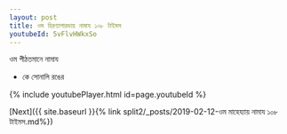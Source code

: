 ```yaml
---
layout: post
title: ওম হিরণ্যাগারভায় নামায ১০৮ টাইমস
youtubeId: 5vFlvHWkxSo
---
```

 
 
 ওম পীঠতমানে নামায  
 
 -  কে সোনালি রঙের 
 
  
 
  
 
 
 
 
 
 


{% include youtubePlayer.html id=page.youtubeId %}
 
[Next]({{ site.baseurl }}{% link  split2/_posts/2019-02-12-ওম মাহেয্যায় নামায ১০৮ টাইমস.md%})
 
